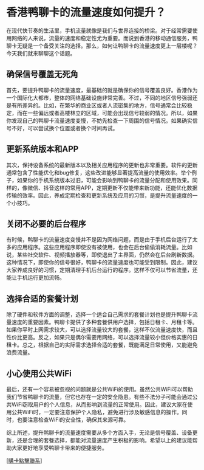 # 香港鸭聊卡的流量速度如何提升？

在现代快节奏的生活里，手机流量就像是我们与世界连接的桥梁。对于经常需要使用网络的人来说，流量的速度和稳定性尤为重要。而说到香港的移动通信服务，鸭聊卡无疑是一个备受关注的选择。那么，如何让鸭聊卡的流量速度更上一层楼呢？今天我们就来聊聊这个话题。

## 确保信号覆盖无死角

首先，要提升鸭聊卡的流量速度，最基础的就是确保你的信号覆盖良好。香港作为一个国际化大都市，整体的网络基础设施非常完善。不过，不同的地区信号强弱还是有所差异的。比如，在繁华的商业区或者人流密集的地方，信号通常会比较稳定，而在一些偏远或者高楼林立的区域，可能会出现信号较弱的情况。所以，如果你发现自己的鸭聊卡流量速度变慢，不妨先检查一下周围的信号情况。如果确实信号不好，可以尝试换个位置或者换个时间再试。

## 更新系统版本和APP

其次，保持设备系统的最新版本以及相关应用程序的更新也非常重要。软件的更新通常包含了性能优化和bug修复，这些改进能够显著提高流量的使用效率。举个例子，如果你的手机系统版本过旧，可能会影响到鸭聊卡的流量分配和使用效果。同样的，像微信、抖音这样的常用APP，定期更新不仅能带来新功能，还能优化数据传输的效率。因此，养成定期检查和更新系统及应用的习惯，是提升流量速度的一个小技巧。

## 关闭不必要的后台程序

有时候，鸭聊卡的流量速度变慢并不是因为网络问题，而是由于手机后台运行了太多的应用程序。这些应用程序即使没有被使用，也会在后台偷偷消耗流量。比如说，某些社交软件、视频播放器等，即使退出了主界面，仍然会在后台刷新数据。这种情况下，即使你的信号很好，鸭聊卡的流量速度也可能受到限制。因此，建议大家养成良好的习惯，定期清理手机后台运行的程序。这样不仅可以节省流量，还能让手机运行更加流畅。

## 选择合适的套餐计划

除了硬件和软件方面的调整，选择一个适合自己需求的套餐计划也是提升鸭聊卡流量速度的重要因素。鸭聊卡提供了多种套餐供用户选择，包括日租卡、月租卡等。如果你平时上网需求较大，可以选择流量较大的套餐，这样不仅流量速度快，而且性价比更高。反之，如果只是偶尔需要用网络，可以选择流量较小但价格实惠的日租卡。总之，根据自己的实际需求选择合适的套餐，既能满足日常使用，又能避免浪费流量。

## 小心使用公共WiFi

最后，还有一个容易被忽视的问题就是公共WiFi的使用。虽然公共WiFi可以帮助我们节省鸭聊卡的流量，但它也存在一定的安全隐患。有些不法分子可能会通过公共WiFi窃取用户的个人信息，从而影响到流量的正常使用。因此，建议大家在使用公共WiFi时，一定要注意保护个人隐私，避免进行涉及敏感信息的操作。同时，也要注意检查WiFi的安全性，确保其来源可靠。

综上所述，提升鸭聊卡的流量速度需要从多个方面入手，无论是信号覆盖、设备更新，还是合理的套餐选择，都能对流量速度产生积极的影响。希望以上的建议能帮助大家更好地享受鸭聊卡带来的便捷服务。

[[購卡點擊聯系](https://t.me/s/SXDXQF)]